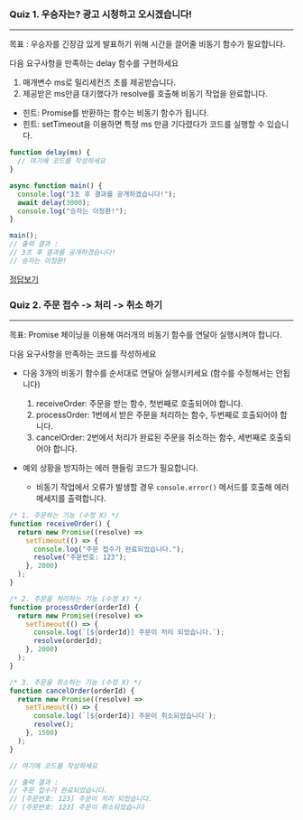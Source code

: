 ### Quiz 1. 우승자는? 광고 시청하고 오시겠습니다!

---

목표 : 우승자를 긴장감 있게 발표하기 위해 시간을 끌어줄 비동기 함수가 필요합니다.

다음 요구사항을 만족하는 delay 함수를 구현하세요

1.  매개변수 ms로 밀리세컨즈 초를 제공받습니다.
2.  제공받은 ms만큼 대기했다가 resolve를 호출해 비동기 작업을 완료합니다.

- 힌트: Promise를 반환하는 함수는 비동기 함수가 됩니다.
- 힌트: setTimeout을 이용하면 특정 ms 만큼 기다렸다가 코드를 실행할 수 있습니다.

```javascript
function delay(ms) {
  // 여기에 코드를 작성하세요
}

async function main() {
  console.log("3초 후 결과를 공개하겠습니다!");
  await delay(3000);
  console.log("승자는 이정환!");
}

main();
// 출력 결과 :
// 3초 후 결과를 공개하겠습니다!
// 승자는 이정환!
```

[정답보기](https://github.com/winterlood/onebite-react-challenge/blob/main/missions/day07/coding-quiz/quiz1/answer.js)

### Quiz 2. 주문 접수 -> 처리 -> 취소 하기

---

목표: Promise 체이닝을 이용해 여러개의 비동기 함수를 연달아 실행시켜야 합니다.

다음 요구사항을 만족하는 코드를 작성하세요

- 다음 3개의 비동기 함수를 순서대로 연달아 실행시키세요 (함수를 수정해서는 안됩니다)

  1. receiveOrder: 주문을 받는 함수, 첫번째로 호출되어야 합니다.
  2. processOrder: 1번에서 받은 주문을 처리하는 함수, 두번째로 호출되어야 합니다.
  3. cancelOrder: 2번에서 처리가 완료된 주문을 취소하는 함수, 세번째로 호출되어야 합니다.

- 예외 상황을 방지하는 에러 핸들링 코드가 필요합니다.

  - 비동기 작업에서 오류가 발생할 경우 `console.error()` 메서드를 호출해 에러 메세지를 출력합니다.

```javascript
/* 1. 주문하는 기능 (수정 X) */
function receiveOrder() {
  return new Promise((resolve) =>
    setTimeout(() => {
      console.log("주문 접수가 완료되었습니다.");
      resolve("주문번호: 123");
    }, 2000)
  );
}

/* 2. 주문을 처리하는 기능 (수정 X) */
function processOrder(orderId) {
  return new Promise((resolve) =>
    setTimeout(() => {
      console.log(`[${orderId}] 주문이 처리 되었습니다.`);
      resolve(orderId);
    }, 2000)
  );
}

/* 3. 주문을 취소하는 기능 (수정 X) */
function cancelOrder(orderId) {
  return new Promise((resolve) =>
    setTimeout(() => {
      console.log(`[${orderId}] 주문이 취소되었습니다`);
      resolve();
    }, 1500)
  );
}

// 여기에 코드를 작성하세요

// 출력 결과 :
// 주문 접수가 완료되었습니다.
// [주문번호: 123] 주문이 처리 되었습니다.
// [주문번호: 123] 주문이 취소되었습니다
```
